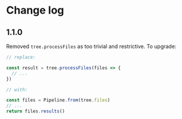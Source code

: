 # Change log

## 1.1.0

Removed `tree.processFiles` as too trivial and restrictive. To upgrade:

```ts
// replace:

const result = tree.processFiles(files => {
  // ...
})

// with:

const files = Pipeline.from(tree.files)
// ...
return files.results()
```
